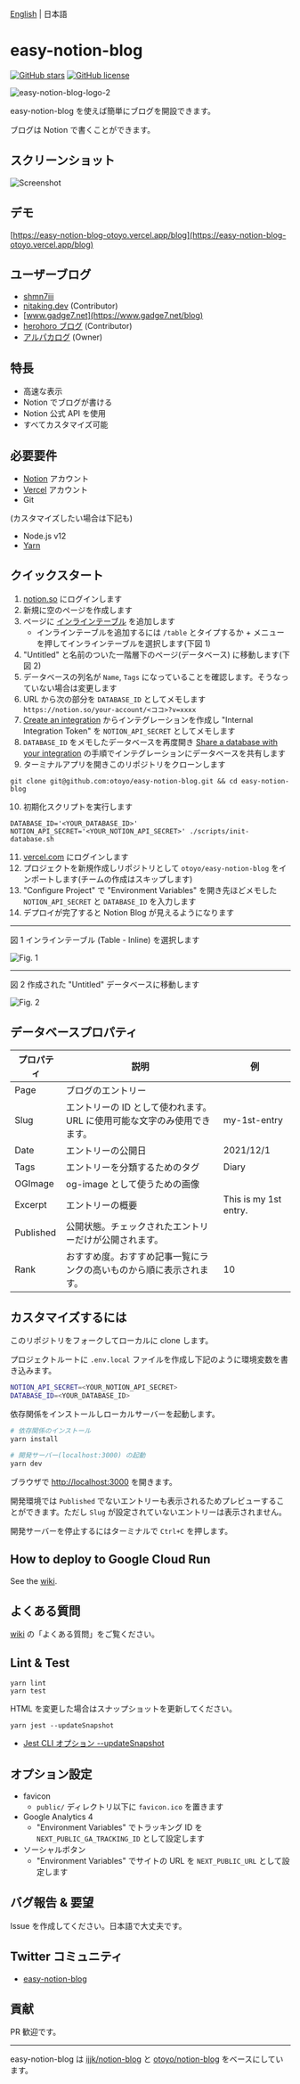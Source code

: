 [English](README.md) | 日本語

# easy-notion-blog

[![GitHub stars](https://img.shields.io/github/stars/otoyo/easy-notion-blog)](https://github.com/otoyo/easy-notion-blog/stargazers)
[![GitHub license](https://img.shields.io/github/license/otoyo/easy-notion-blog)](https://github.com/otoyo/easy-notion-blog/blob/master/LICENSE)

![easy-notion-blog-logo-2](https://user-images.githubusercontent.com/1063435/155871688-aeb3a7ea-28cb-4b84-bcde-eafc7a2a859a.png)

easy-notion-blog を使えば簡単にブログを開設できます。

ブログは Notion で書くことができます。

## スクリーンショット

![Screenshot](https://user-images.githubusercontent.com/1063435/152633191-0bda9095-52ce-4e01-9794-4268c26d0ef4.png)

## デモ

[https://easy-notion-blog-otoyo.vercel.app/blog](https://easy-notion-blog-otoyo.vercel.app/blog)

## ユーザーブログ

- [shmn7iii](https://blog.shmn7iii.net/)
- [nitaking.dev](https://blog-nitaking.vercel.app/) (Contributor)
- [www.gadge7.net](https://www.gadge7.net/blog)
- [herohoro ブログ](https://easy-notion-blog-02.vercel.app/) (Contributor)
- [アルパカログ](https://alpacat.com/) (Owner)

## 特長

- 高速な表示
- Notion でブログが書ける
- Notion 公式 API を使用
- すべてカスタマイズ可能

## 必要要件

- [Notion](https://www.notion.so/) アカウント
- [Vercel](https://vercel.com/) アカウント
- Git

(カスタマイズしたい場合は下記も)

- Node.js v12
- [Yarn](https://yarnpkg.com/getting-started)

## クイックスタート

1. [notion.so](https://www.notion.so/) にログインします
2. 新規に空のページを作成します
3. ページに [インラインテーブル](https://www.notion.so/ja-jp/help/tables) を追加します
   - インラインテーブルを追加するには `/table` とタイプするか + メニューを押してインラインテーブルを選択します(下図 1)
4. "Untitled" と名前のついた一階層下のページ(データベース) に移動します(下図 2)
5. データベースの列名が `Name`, `Tags` になっていることを確認します。そうなっていない場合は変更します
6. URL から次の部分を `DATABASE_ID` としてメモします `https://notion.so/your-account/<ココ>?v=xxxx`
7. [Create an integration](https://developers.notion.com/docs#step-1-create-an-integration) からインテグレーションを作成し "Internal Integration Token" を `NOTION_API_SECRET` としてメモします
8. `DATABASE_ID` をメモしたデータベースを再度開き [Share a database with your integration](https://developers.notion.com/docs#step-1-create-an-integration) の手順でインテグレーションにデータベースを共有します
9. ターミナルアプリを開きこのリポジトリをクローンします

```
git clone git@github.com:otoyo/easy-notion-blog.git && cd easy-notion-blog
```

10. 初期化スクリプトを実行します

```
DATABASE_ID='<YOUR_DATABASE_ID>' NOTION_API_SECRET='<YOUR_NOTION_API_SECRET>' ./scripts/init-database.sh
```

11. [vercel.com](https://vercel.com/) にログインします
12. プロジェクトを新規作成しリポジトリとして `otoyo/easy-notion-blog` をインポートします(チームの作成はスキップします)
13. "Configure Project" で "Environment Variables" を開き先ほどメモした `NOTION_API_SECRET` と `DATABASE_ID` を入力します
14. デプロイが完了すると Notion Blog が見えるようになります

---

図 1 インラインテーブル (Table - Inline) を選択します

![Fig. 1](https://user-images.githubusercontent.com/1063435/140594182-1a717ed1-24ed-47e7-b037-70c684273dab.png)

---

図 2 作成された "Untitled" データベースに移動します

![Fig. 2](https://user-images.githubusercontent.com/1063435/140629759-b05d7596-394d-4fe4-9861-264bb01809b8.png)

## データベースプロパティ

| プロパティ | 説明                                                                     | 例                    |
| ---------- | ------------------------------------------------------------------------ | --------------------- |
| Page       | ブログのエントリー                                                       |
| Slug       | エントリーの ID として使われます。URL に使用可能な文字のみ使用できます。 | my-1st-entry          |
| Date       | エントリーの公開日                                                       | 2021/12/1             |
| Tags       | エントリーを分類するためのタグ                                           | Diary                 |
| OGImage    | og-image として使うための画像                                            |
| Excerpt    | エントリーの概要                                                         | This is my 1st entry. |
| Published  | 公開状態。チェックされたエントリーだけが公開されます。                   |
| Rank       | おすすめ度。おすすめ記事一覧にランクの高いものから順に表示されます。     | 10                    |

## カスタマイズするには

このリポジトリをフォークしてローカルに clone します。

プロジェクトルートに `.env.local` ファイルを作成し下記のように環境変数を書き込みます。

```sh
NOTION_API_SECRET=<YOUR_NOTION_API_SECRET>
DATABASE_ID=<YOUR_DATABASE_ID>
```

依存関係をインストールしローカルサーバーを起動します。

```sh
# 依存関係のインストール
yarn install

# 開発サーバー(localhost:3000) の起動
yarn dev
```

ブラウザで [http://localhost:3000](http://localhost:3000) を開きます。

開発環境では `Published` でないエントリーも表示されるためプレビューすることができます。ただし `Slug` が設定されていないエントリーは表示されません。

開発サーバーを停止するにはターミナルで `Ctrl+C` を押します。

## How to deploy to Google Cloud Run

See the [wiki](https://github.com/otoyo/easy-notion-blog/wiki/How-to-deploy-easy-notion-blog-to-Google-Cloud-Run).

## よくある質問

[wiki](https://github.com/otoyo/easy-notion-blog/wiki) の「よくある質問」をご覧ください。

## Lint & Test

```
yarn lint
yarn test
```

HTML を変更した場合はスナップショットを更新してください。

```
yarn jest --updateSnapshot
```

- [Jest CLI オプション --updateSnapshot](https://jestjs.io/ja/docs/cli#--updatesnapshot)

## オプション設定

- favicon
  - `public/` ディレクトリ以下に `favicon.ico` を置きます
- Google Analytics 4
  - "Environment Variables" でトラッキング ID を `NEXT_PUBLIC_GA_TRACKING_ID` として設定します
- ソーシャルボタン
  - "Environment Variables" でサイトの URL を `NEXT_PUBLIC_URL` として設定します

## バグ報告 & 要望

Issue を作成してください。日本語で大丈夫です。

## Twitter コミュニティ

- [easy-notion-blog](https://twitter.com/i/communities/1497431576975908868)

## 貢献

PR 歓迎です。

---

easy-notion-blog は [ijjk/notion-blog](https://github.com/ijjk/notion-blog) と [otoyo/notion-blog](https://github.com/otoyo/notion-blog) をベースにしています。
